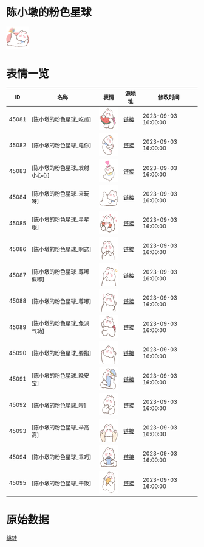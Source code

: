 # 陈小墩的粉色星球

<img src="./cover.png" height="60" alt="cover" />

# 表情一览

|ID|名称|表情|源地址|修改时间|
|----|----|----|----|----|
|45081|[陈小墩的粉色星球_吃瓜]|<img src="./pic/045081_%5B陈小墩的粉色星球_吃瓜%5D.png" height="60" alt="吃瓜"/>|[链接](https://i0.hdslb.com/bfs/garb/d29cb27f35b532c40f048a858a39195ce7dc7fa4.png)|2023-09-03 16:00:00|
|45082|[陈小墩的粉色星球_电你]|<img src="./pic/045082_%5B陈小墩的粉色星球_电你%5D.png" height="60" alt="电你"/>|[链接](https://i0.hdslb.com/bfs/garb/fa5079086229367d9a71529806a846251838d570.png)|2023-09-03 16:00:00|
|45083|[陈小墩的粉色星球_发射小心心]|<img src="./pic/045083_%5B陈小墩的粉色星球_发射小心心%5D.png" height="60" alt="发射小心心"/>|[链接](https://i0.hdslb.com/bfs/garb/0f845cceb85000a60aad0d3e1852d6a07871a17f.png)|2023-09-03 16:00:00|
|45084|[陈小墩的粉色星球_来玩呀]|<img src="./pic/045084_%5B陈小墩的粉色星球_来玩呀%5D.png" height="60" alt="来玩呀"/>|[链接](https://i0.hdslb.com/bfs/garb/effa2b2aa5a45f32a479fa579cf9f021097aed50.png)|2023-09-03 16:00:00|
|45085|[陈小墩的粉色星球_星星眼]|<img src="./pic/045085_%5B陈小墩的粉色星球_星星眼%5D.png" height="60" alt="星星眼"/>|[链接](https://i0.hdslb.com/bfs/garb/ceb0005f6a87239292e3202f36aadcb9ce4137a1.png)|2023-09-03 16:00:00|
|45086|[陈小墩的粉色星球_啊这]|<img src="./pic/045086_%5B陈小墩的粉色星球_啊这%5D.png" height="60" alt="啊这"/>|[链接](https://i0.hdslb.com/bfs/garb/8680550665111f07248e6f288a47cafe23ed2b9a.png)|2023-09-03 16:00:00|
|45087|[陈小墩的粉色星球_尊嘟假嘟]|<img src="./pic/045087_%5B陈小墩的粉色星球_尊嘟假嘟%5D.png" height="60" alt="尊嘟假嘟"/>|[链接](https://i0.hdslb.com/bfs/garb/285a010a51c545673db315a9208cdb2d2b4b6d46.png)|2023-09-03 16:00:00|
|45088|[陈小墩的粉色星球_尊嘟]|<img src="./pic/045088_%5B陈小墩的粉色星球_尊嘟%5D.png" height="60" alt="尊嘟"/>|[链接](https://i0.hdslb.com/bfs/garb/aab92ae56f58bfe1b1ef64afc5a3fd35cce0a621.png)|2023-09-03 16:00:00|
|45089|[陈小墩的粉色星球_兔派气功]|<img src="./pic/045089_%5B陈小墩的粉色星球_兔派气功%5D.png" height="60" alt="兔派气功"/>|[链接](https://i0.hdslb.com/bfs/garb/0918e4776c5620413a029a335ef7b526bccd610a.png)|2023-09-03 16:00:00|
|45090|[陈小墩的粉色星球_要抱]|<img src="./pic/045090_%5B陈小墩的粉色星球_要抱%5D.png" height="60" alt="要抱"/>|[链接](https://i0.hdslb.com/bfs/garb/7f8daf6e331ee6aa98c573912409045f01e683ac.png)|2023-09-03 16:00:00|
|45091|[陈小墩的粉色星球_晚安宝]|<img src="./pic/045091_%5B陈小墩的粉色星球_晚安宝%5D.png" height="60" alt="晚安宝"/>|[链接](https://i0.hdslb.com/bfs/garb/1c2177933d94b3edf1bd53ff36569b9550170ff8.png)|2023-09-03 16:00:00|
|45092|[陈小墩的粉色星球_哼]|<img src="./pic/045092_%5B陈小墩的粉色星球_哼%5D.png" height="60" alt="哼"/>|[链接](https://i0.hdslb.com/bfs/garb/533d0c0f00b42c4f4530303d1e7dc226a0b459d7.png)|2023-09-03 16:00:00|
|45093|[陈小墩的粉色星球_举高高]|<img src="./pic/045093_%5B陈小墩的粉色星球_举高高%5D.png" height="60" alt="举高高"/>|[链接](https://i0.hdslb.com/bfs/garb/2201c846be8cbd3d4d16ede29de811a9dcfa9acf.png)|2023-09-03 16:00:00|
|45094|[陈小墩的粉色星球_乖巧]|<img src="./pic/045094_%5B陈小墩的粉色星球_乖巧%5D.png" height="60" alt="乖巧"/>|[链接](https://i0.hdslb.com/bfs/garb/ffa9cfa0635caae533aac6918d50032d4fbcdd00.png)|2023-09-03 16:00:00|
|45095|[陈小墩的粉色星球_干饭]|<img src="./pic/045095_%5B陈小墩的粉色星球_干饭%5D.png" height="60" alt="干饭"/>|[链接](https://i0.hdslb.com/bfs/garb/78463aeaedfb915767bc91225a7344019cede8ba.png)|2023-09-03 16:00:00|

# 原始数据

[跳转](./raw.json)

